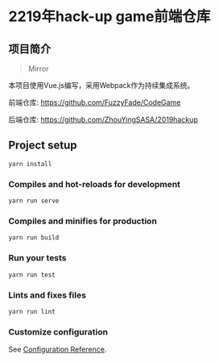 # 2219年hack-up game前端仓库

## 项目简介

> Mirror

本项目使用Vue.js编写，采用Webpack作为持续集成系统。

前端仓库: https://github.com/FuzzyFade/CodeGame

后端仓库: https://github.com/ZhouYingSASA/2019hackup

## Project setup
```
yarn install
```

### Compiles and hot-reloads for development
```
yarn run serve
```

### Compiles and minifies for production
```
yarn run build
```

### Run your tests
```
yarn run test
```

### Lints and fixes files
```
yarn run lint
```

### Customize configuration
See [Configuration Reference](https://cli.vuejs.org/config/).

